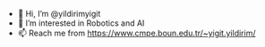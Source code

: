 - 👋 Hi, I’m @yildirimyigit
- 👀 I’m interested in Robotics and AI
- 📫 Reach me from https://www.cmpe.boun.edu.tr/~yigit.yildirim/

<!---
yildirimyigit/yildirimyigit is a ✨ special ✨ repository because its `README.md` (this file) appears on your GitHub profile.
You can click the Preview link to take a look at your changes.
--->
